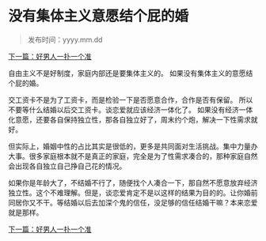 # 没有集体主义意愿结个屁的婚
>
> 发布时间：yyyy.mm.dd

[下一篇：好男人一扑一个准](/marriage/article2)

自由主义不是好制度，家庭内部还是要集体主义的。 如果没有集体主义的意愿结个屁的婚。 

交工资卡不是为了工资卡，而是检验一下是否愿意合作，合作是否有保留。 所以不要等什么结婚以后交工资卡。谈恋爱就应该经济一体化了。 如果没有经济一体化意愿，还要各自保持独立性，那各自独立好了，周末约个炮，解决一下性需求就好。 

但实际上，婚姻中性的占比其实是很低的，更多是共同面对生活挑战。集中力量办大事。很多家庭根本就不是真正的家庭，完全是为了性需求凑合的，那种家庭自然会出现各自独立自己挣自己花的情况。

如果你是年龄大了，不结婚不行了，随便找个人凑合一下，那自然不愿意放弃经济独立性。这个不难理解。但是，谈恋爱肯定不是以这样的结果为目的的。让你婚前同居你又不干。等结婚以后去加深个鬼的信任，没足够的信任结婚干嘛？本来恋爱就是那样。

[下一篇：好男人一扑一个准](/marriage/article2)